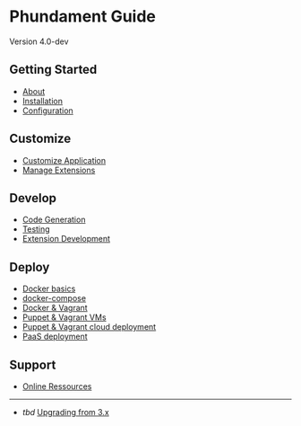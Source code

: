 Phundament Guide
================

Version 4.0-dev

Getting Started
---------------

- [About](10-about.md)
- [Installation](20-installation.md)
- [Configuration](21-configuration.md)

Customize 
---------

- [Customize Application](30-customize.md)
- [Manage Extensions](31-extension-management.md)

Develop
-------

- [Code Generation](41-code-generation.md)
- [Testing](42-testing.md)
- [Extension Development](44-extension-development.md)

Deploy
------

- [Docker basics](51-docker.md)
- [docker-compose](51-fig.md)
- [Docker & Vagrant](51-vagrant-docker.md)
- [Puppet & Vagrant VMs](51-vagrant.md)
- [Puppet & Vagrant cloud deployment](51-vagrant-cloud.md)
- [PaaS deployment](52-paas.md)

Support
-------

- [Online Ressources](70-links.md)

---

- *tbd* [Upgrading from 3.x](11-upgrading.md)
